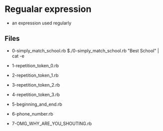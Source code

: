 # Regualar expression

- an expression used regularly

## Files

* 0-simply_match_school.rb
	$./0-simply_match_school.rb "Best School" | cat -e

* 1-repetition_token_0.rb

* 2-repetition_token_1.rb

* 3-repetition_token_2.rb

* 4-repetition_token_3.rb

* 5-beginning_and_end.rb

* 6-phone_number.rb

* 7-OMG_WHY_ARE_YOU_SHOUTING.rb